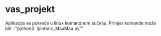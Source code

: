 # vas_projekt
Aplikacija se pokreće u linux komandnom sučelju. Primjer komande može biti :
"python3 'lpintaric_MauMau.py'"
